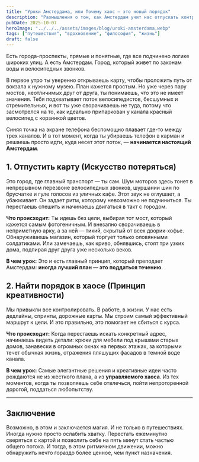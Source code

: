 ```yaml
---
title: "Уроки Амстердама, или Почему хаос — это новый порядок"
description: "Размышления о том, как Амстердам учит нас отпускать контроль и находить вдохновение в спонтанности. И как этот урок применим не только в путешествиях, но и в работе, и в жизни."
pubDate: 2025-10-07
heroImage: "../../../assets/images/blog/uroki-amsterdama.webp"
tags: ["путешествия", "вдохновение", "философия", "жизнь"]
draft: false
---
```


Есть города-проспекты, прямые и понятные, где все подчинено логике широких улиц. А есть Амстердам. Город, который живет по законам воды и велосипедных звонков.

В первое утро ты уверенно открываешь карту, чтобы проложить путь от вокзала к нужному музею. План кажется простым. Но уже через пару мостов, неотличимых друг от друга, ты понимаешь, что это не имеет значения. Тебя подхватывает поток велосипедистов, бесшумных и стремительных, и вот ты уже сворачиваешь не туда, потому что засмотрелся на то, как идеально припаркован у канала красный велосипед с корзинкой цветов.

Синяя точка на экране телефона беспомощно плавает где-то между трех каналов. И в тот момент, когда ты убираешь телефон в карман и решаешь просто идти, куда несет этот поток, — **начинается настоящий Амстердам**.

## 1. Отпустить карту (Искусство потеряться)

Это город, где главный транспорт — ты сам. Шум моторов здесь тонет в непрерывном перезвоне велосипедных звонков, шуршании шин по брусчатке и гуле голосов из уличных кафе. Этот звук не оглушает, а убаюкивает. Он задает ритм, которому невозможно не подчиниться. Ты перестаешь спешить и начинаешь двигаться в такт с городом.

**Что происходит:** Ты идешь без цели, выбирая тот мост, который кажется самым фотогеничным. И внезапно сворачиваешь в неприметную арку, а за ней — тихий, скрытый от всех дворик-хофье. Обнаруживаешь магазин, который торгует только оловянными солдатиками. Или замечаешь, как криво, обнявшись, стоят три узких дома, подпирая друг друга уже несколько веков.

**В чем урок:** Это и есть главный принцип, который преподает Амстердам: **иногда лучший план — это поддаться течению**.

## 2. Найти порядок в хаосе (Принцип креативности)

Мы привыкли все контролировать. В работе, в жизни. У нас есть дедлайны, спринты, дорожные карты. Мы строим самый эффективный маршрут к цели. И это правильно, это помогает не сбиться с курса.

**Что происходит:** Когда перестаешь искать конкретный адрес, начинаешь видеть детали: крюки для мебели под крышами старых домов, занавески в огромных окнах на первых этажах, за которыми течет обычная жизнь, отражения пляшущих фасадов в темной воде канала.

**В чем урок:** Самые элегантные решения и креативные идеи часто рождаются не из жесткого плана, а из **управляемого хаоса**. Из тех моментов, когда ты позволяешь себе отвлечься, пойти непроторенной дорогой, поддаться любопытству.

---

## Заключение

Возможно, в этом и заключается магия. И не только в путешествиях. Иногда нужно просто ослабить хватку. Перестать ежеминутно сверяться с картой и позволить себе на пять минут стать частью общего потока. И тогда, в этом ритмичном движении, можно обнаружить нечто гораздо более ценное, чем пункт назначения.